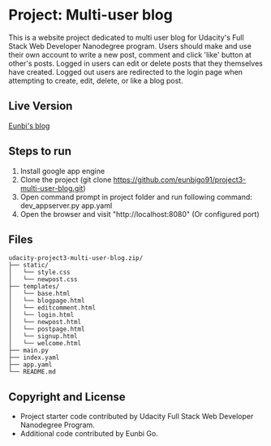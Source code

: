 # Project: Multi-user blog

This is a website project dedicated to multi user blog for Udacity's Full Stack Web Developer Nanodegree program. Users should make and use their own account to write a new post, comment and click 'like' button at other's posts. Logged in users can edit or delete posts that they themselves have created. Logged out users are redirected to the login page when attempting to create, edit, delete, or like a blog post.

## Live Version

[Eunbi's blog](https://multi-user-blog-eunbi.appspot.com/)

## Steps to run

1. Install google app engine
2. Clone the project (git clone https://github.com/eunbigo91/project3-multi-user-blog.git)
3. Open command prompt in project folder and run following command: dev_appserver.py app.yaml
4. Open the browser and visit "http://localhost:8080" (Or configured port)

## Files
```
udacity-project3-multi-user-blog.zip/
├── static/
│   └── style.css
│   └── newpost.css
├── templates/
│   └── base.html
│   └── blogpage.html
│   └── editcomment.html
│   └── login.html
│   └── newpost.html
│   └── postpage.html
│   └── signup.html
│   └── welcome.html
├── main.py
├── index.yaml
├── app.yaml
└── README.md
```

## Copyright and License
- Project starter code contributed by Udacity Full Stack Web Developer Nanodegree Program.
- Additional code contributed by Eunbi Go.

